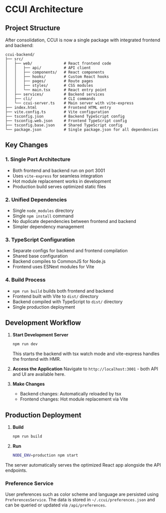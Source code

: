 # CCUI Architecture

## Project Structure

After consolidation, CCUI is now a single package with integrated frontend and backend:

```
ccui-backend/
├── src/
│   ├── web/              # React frontend code
│   │   ├── api/          # API client
│   │   ├── components/   # React components
│   │   ├── hooks/        # Custom React hooks
│   │   ├── pages/        # Route pages
│   │   ├── styles/       # CSS modules
│   │   └── main.tsx      # React entry point
│   ├── services/         # Backend services
│   ├── cli/              # CLI commands
│   └── ccui-server.ts    # Main server with vite-express
├── index.html            # Frontend HTML entry
├── vite.config.ts        # Vite configuration
├── tsconfig.json         # Backend TypeScript config
├── tsconfig.web.json     # Frontend TypeScript config
├── tsconfig.base.json    # Shared TypeScript config
└── package.json          # Single package.json for all dependencies
```

## Key Changes

### 1. Single Port Architecture
- Both frontend and backend run on port 3001
- Uses `vite-express` for seamless integration
- Hot module replacement works in development
- Production build serves optimized static files

### 2. Unified Dependencies
- Single `node_modules` directory
- Single `npm install` command
- No duplicate dependencies between frontend and backend
- Simpler dependency management

### 3. TypeScript Configuration
- Separate configs for backend and frontend compilation
- Shared base configuration
- Backend compiles to CommonJS for Node.js
- Frontend uses ESNext modules for Vite

### 4. Build Process
- `npm run build` builds both frontend and backend
- Frontend built with Vite to `dist/` directory
- Backend compiled with TypeScript to `dist/` directory
- Single production deployment

## Development Workflow

1. **Start Development Server**
   ```bash
   npm run dev
   ```
   This starts the backend with tsx watch mode and vite-express handles the frontend with HMR.

2. **Access the Application**
   Navigate to `http://localhost:3001` - both API and UI are available here.

3. **Make Changes**
   - Backend changes: Automatically reloaded by tsx
   - Frontend changes: Hot module replacement via Vite

## Production Deployment

1. **Build**
   ```bash
   npm run build
   ```

2. **Run**
   ```bash
   NODE_ENV=production npm start
   ```

The server automatically serves the optimized React app alongside the API endpoints.

### Preference Service
User preferences such as color scheme and language are persisted using `PreferencesService`.
The data is stored in `~/.ccui/preferences.json` and can be queried or updated via `/api/preferences`.